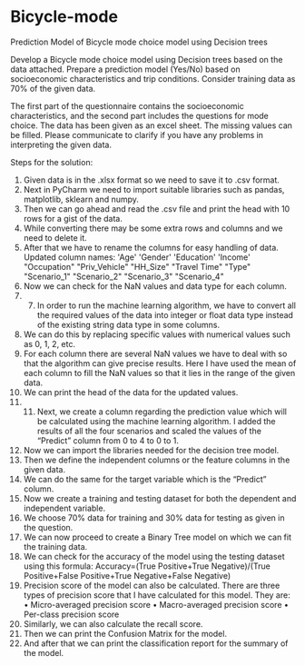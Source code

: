 # Bicycle-mode
Prediction Model of Bicycle mode choice model using Decision trees

Develop a Bicycle mode choice model using Decision trees based on the data attached. Prepare a prediction model (Yes/No) based on socioeconomic characteristics and trip conditions. Consider training data as 70% of the given data.

The first part of the questionnaire contains the socioeconomic characteristics, and the second part includes the questions for mode choice. The data has been given as an excel sheet. The missing values can be filled. Please communicate to clarify if you have any problems in interpreting the given data.

Steps for the solution:
1.	Given data is in the .xlsx format so we need to save it to .csv format.
2.	Next in PyCharm we need to import suitable libraries such as pandas, matplotlib, sklearn and numpy.
3.	Then we can go ahead and read the .csv file and print the head with 10 rows for a gist of the data.
4.	While converting there may be some extra rows and columns and we need to delete it.
5.	After that we have to rename the columns for easy handling of data. Updated column names:
		'Age'
		'Gender'
		'Education'
		 'Income'
		"Occupation"
		"Priv_Vehicle"
		"HH_Size"
		"Travel Time"
			"Type"
		"Scenario_1"
		"Scenario_2"
		"Scenario_3"
		"Scenario_4"
6.	Now we can check for the NaN values and data type for each column.
7.	7.	In order to run the machine learning algorithm, we have to convert all the required values of the data into integer or float data type instead of the existing string data type in some columns.
8.	We can do this by replacing specific values with numerical values such as 0, 1, 2, etc.
9.	For each column there are several NaN values we have to deal with so that the algorithm can give precise results. Here I have used the mean of each column to fill the NaN values so that it lies in the range of the given data.
10.	We can print the head of the data for the updated values.
11.	11.	Next, we create a column regarding the prediction value which will be calculated using the machine learning algorithm. I added the results of all the four scenarios and scaled the values of the “Predict” column from 0 to 4 to 0 to 1.
12.	Now we can import the libraries needed for the decision tree model.
13.	Then we define the independent columns or the feature columns in the given data.
14.	We can do the same for the target variable which is the “Predict” column.
15.	Now we create a training and testing dataset for both the dependent and independent variable.
16.	We choose 70% data for training and 30% data for testing as given in the question.
17.	We can now proceed to create a Binary Tree model on which we can fit the training data.
18.	We can check for the accuracy of the model using the testing dataset using this formula:
		Accuracy=(True Positive+True Negative)/(True Positive+False Positive+True Negative+False Negative)
19.	Precision score of the model can also be calculated. There are three types of precision score that I have calculated for this model. They are:
		•	Micro-averaged precision score
		•	Macro-averaged precision score
		•	Per-class precision score
20.	Similarly, we can also calculate the recall score.
21.	Then we can print the Confusion Matrix for the model.
22.	And after that we can print the classification report for the summary of the model.

